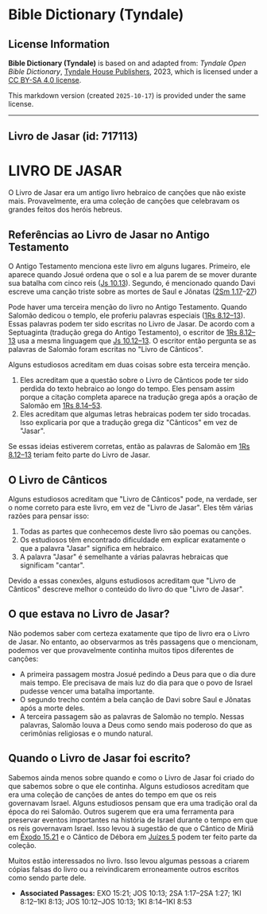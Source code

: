 # Bible Dictionary (Tyndale)

## License Information

**Bible Dictionary (Tyndale)** is based on and adapted from: _Tyndale Open Bible Dictionary_, [Tyndale House Publishers](https://tyndaleopenresources.com/), 2023, which is licensed under a [CC BY-SA 4.0 license](https://creativecommons.org/licenses/by-sa/4.0/legalcode.en).

This markdown version (created `2025-10-17`) is provided under the same license.



--------------------------------

## Livro de Jasar (id: 717113)

LIVRO DE JASAR
==============

O Livro de Jasar era um antigo livro hebraico de canções que não existe mais. Provavelmente, era uma coleção de canções que celebravam os grandes feitos dos heróis hebreus.

Referências ao Livro de Jasar no Antigo Testamento
--------------------------------------------------

O Antigo Testamento menciona este livro em alguns lugares. Primeiro, ele aparece quando Josué ordena que o sol e a lua parem de se mover durante sua batalha com cinco reis ([Js 10\.13](https://ref.ly/Josh10:13)). Segundo, é mencionado quando Davi escreve uma canção triste sobre as mortes de Saul e Jônatas ([2Sm 1\.17](https://ref.ly/2Sam1:17-2Sam1:27)–[27](https://ref.ly/2Sam1:17-2Sam1:27))

Pode haver uma terceira menção do livro no Antigo Testamento. Quando Salomão dedicou o templo, ele proferiu palavras especiais ([1Rs 8\.12–13](https://ref.ly/1Kgs8:12-1Kgs8:13)). Essas palavras podem ter sido escritas no Livro de Jasar. De acordo com a Septuaginta (tradução grega do Antigo Testamento), o escritor de [1Rs 8\.12–13](https://ref.ly/1Kgs8:12-1Kgs8:13) usa a mesma linguagem que [Js 10\.12–13](https://ref.ly/Josh10:12-Josh10:13). O escritor então pergunta se as palavras de Salomão foram escritas no "Livro de Cânticos".

Alguns estudiosos acreditam em duas coisas sobre esta terceira menção.

1. Eles acreditam que a questão sobre o Livro de Cânticos pode ter sido perdida do texto hebraico ao longo do tempo. Eles pensam assim porque a citação completa aparece na tradução grega após a oração de Salomão em [1Rs 8\.14–53](https://ref.ly/1Kgs8:14-1Kgs8:53).
2. Eles acreditam que algumas letras hebraicas podem ter sido trocadas. Isso explicaria por que a tradução grega diz "Cânticos" em vez de "Jasar".

Se essas ideias estiverem corretas, então as palavras de Salomão em [1Rs 8\.12–13](https://ref.ly/1Kgs8:12-1Kgs8:13) teriam feito parte do Livro de Jasar.

O Livro de Cânticos
-------------------

Alguns estudiosos acreditam que "Livro de Cânticos" pode, na verdade, ser o nome correto para este livro, em vez de "Livro de Jasar". Eles têm várias razões para pensar isso:

1. Todas as partes que conhecemos deste livro são poemas ou canções.
2. Os estudiosos têm encontrado dificuldade em explicar exatamente o que a palavra "Jasar" significa em hebraico.
3. A palavra "Jasar" é semelhante a várias palavras hebraicas que significam "cantar".

Devido a essas conexões, alguns estudiosos acreditam que "Livro de Cânticos" descreve melhor o conteúdo do livro do que "Livro de Jasar".

O que estava no Livro de Jasar?
-------------------------------

Não podemos saber com certeza exatamente que tipo de livro era o Livro de Jasar. No entanto, ao observarmos as três passagens que o mencionam, podemos ver que provavelmente continha muitos tipos diferentes de canções:

* A primeira passagem mostra Josué pedindo a Deus para que o dia dure mais tempo. Ele precisava de mais luz do dia para que o povo de Israel pudesse vencer uma batalha importante.
* O segundo trecho contém a bela canção de Davi sobre Saul e Jônatas após a morte deles.
* A terceira passagem são as palavras de Salomão no templo. Nessas palavras, Salomão louva a Deus como sendo mais poderoso do que as cerimônias religiosas e o mundo natural.

Quando o Livro de Jasar foi escrito?
------------------------------------

Sabemos ainda menos sobre quando e como o Livro de Jasar foi criado do que sabemos sobre o que ele continha. Alguns estudiosos acreditam que era uma coleção de canções de antes do tempo em que os reis governavam Israel. Alguns estudiosos pensam que era uma tradição oral da época do rei Salomão. Outros sugerem que era uma ferramenta para preservar eventos importantes na história de Israel durante o tempo em que os reis governavam Israel. Isso levou à sugestão de que o Cântico de Miriã em [Êxodo 15\.21](https://ref.ly/Exod15:21) e o Cântico de Débora em [Juízes 5](https://ref.ly/Judg5:1-Judg5:31) podem ter feito parte da coleção.

Muitos estão interessados no livro. Isso levou algumas pessoas a criarem cópias falsas do livro ou a reivindicarem erroneamente outros escritos como sendo parte dele.

* **Associated Passages:** EXO 15:21; JOS 10:13; 2SA 1:17–2SA 1:27; 1KI 8:12–1KI 8:13; JOS 10:12–JOS 10:13; 1KI 8:14–1KI 8:53

